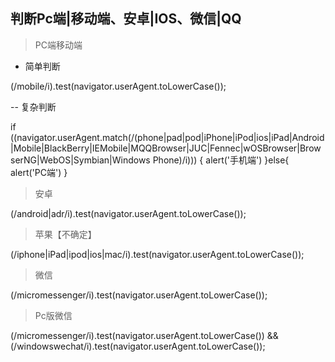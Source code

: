 ## 判断Pc端|移动端、安卓|IOS、微信|QQ


> PC端移动端

- 简单判断

(/mobile/i).test(navigator.userAgent.toLowerCase());


-- 复杂判断

if ((navigator.userAgent.match(/(phone|pad|pod|iPhone|iPod|ios|iPad|Android|Mobile|BlackBerry|IEMobile|MQQBrowser|JUC|Fennec|wOSBrowser|BrowserNG|WebOS|Symbian|Windows Phone)/i))) {
    alert('手机端')
}else{
    alert('PC端')
}


> 安卓

(/android|adr/i).test(navigator.userAgent.toLowerCase());


> 苹果【不确定】

(/iphone|iPad|ipod|ios|mac/i).test(navigator.userAgent.toLowerCase());


> 微信

(/micromessenger/i).test(navigator.userAgent.toLowerCase());


> Pc版微信

(/micromessenger/i).test(navigator.userAgent.toLowerCase()) && (/windowswechat/i).test(navigator.userAgent.toLowerCase());